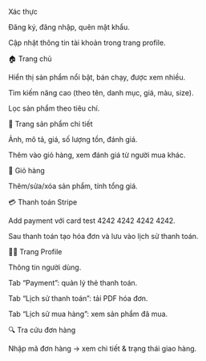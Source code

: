 Xác thực

Đăng ký, đăng nhập, quên mật khẩu.

Cập nhật thông tin tài khoản trong trang profile.

🏠 Trang chủ

Hiển thị sản phẩm nổi bật, bán chạy, được xem nhiều.

Tìm kiếm nâng cao (theo tên, danh mục, giá, màu, size).

Lọc sản phẩm theo tiêu chí.

🧾 Trang sản phẩm chi tiết

Ảnh, mô tả, giá, số lượng tồn, đánh giá.

Thêm vào giỏ hàng, xem đánh giá từ người mua khác.

🛒 Giỏ hàng

Thêm/sửa/xóa sản phẩm, tính tổng giá.

💳 Thanh toán Stripe

Add payment với card test 4242 4242 4242 4242.

Sau thanh toán tạo hóa đơn và lưu vào lịch sử thanh toán.

🧑‍💻 Trang Profile

Thông tin người dùng.

Tab “Payment”: quản lý thẻ thanh toán.

Tab “Lịch sử thanh toán”: tải PDF hóa đơn.

Tab “Lịch sử mua hàng”: xem sản phẩm đã mua.

🔍 Tra cứu đơn hàng

Nhập mã đơn hàng → xem chi tiết & trạng thái giao hàng.